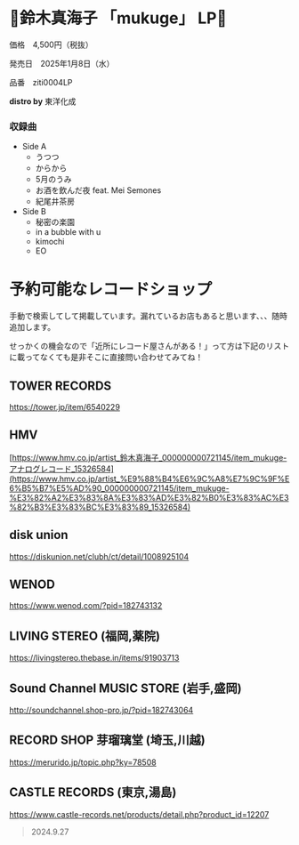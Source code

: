 # 🌵鈴木真海子 「mukuge」 LP🌵



価格　4,500円（税抜）

発売日　2025年1月8日（水）

品番　ziti0004LP

**distro by** 東洋化成

### 収録曲

- Side A
    - うつつ
    - からから
    - 5月のうみ
    - お酒を飲んだ夜 feat. Mei Semones
    - 紀尾井茶房
- Side B
    - 秘密の楽園
    - in a bubble with u
    - kimochi
    - EO

# **予約可能なレコードショップ**

手動で検索してして掲載しています。漏れているお店もあると思います、、、随時追加します。

せっかくの機会なので「近所にレコード屋さんがある！」って方は下記のリストに載ってなくても是非そこに直接問い合わせてみてね！

## TOWER RECORDS
https://tower.jp/item/6540229

## HMV
[https://www.hmv.co.jp/artist_鈴木真海子_000000000721145/item_mukuge-アナログレコード_15326584](https://www.hmv.co.jp/artist_%E9%88%B4%E6%9C%A8%E7%9C%9F%E6%B5%B7%E5%AD%90_000000000721145/item_mukuge-%E3%82%A2%E3%83%8A%E3%83%AD%E3%82%B0%E3%83%AC%E3%82%B3%E3%83%BC%E3%83%89_15326584)

## disk union
https://diskunion.net/clubh/ct/detail/1008925104

## WENOD
https://www.wenod.com/?pid=182743132

## LIVING STEREO (福岡,薬院)
https://livingstereo.thebase.in/items/91903713

## Sound Channel MUSIC STORE (岩手,盛岡)
http://soundchannel.shop-pro.jp/?pid=182743064

## RECORD SHOP 芽瑠璃堂 (埼玉,川越)
https://merurido.jp/topic.php?ky=78508

## CASTLE RECORDS (東京,湯島)
https://www.castle-records.net/products/detail.php?product_id=12207





> 2024.9.27
>
